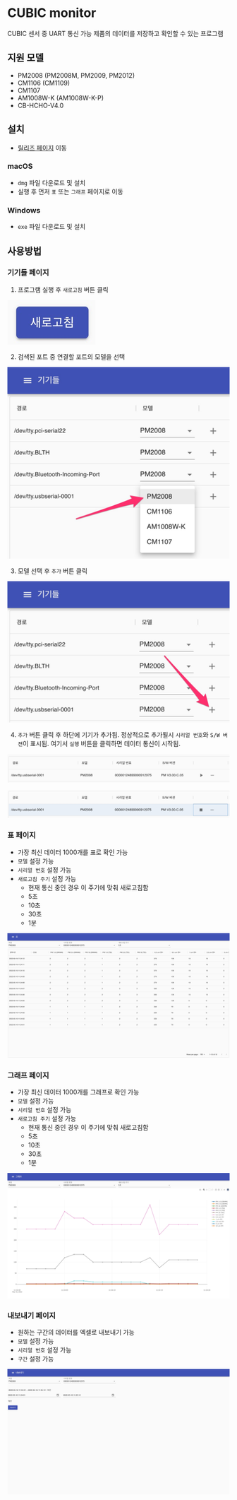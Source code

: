 # CUBIC monitor

CUBIC 센서 중 UART 통신 가능 제품의 데이터를 저장하고 확인할 수 있는 프로그램

## 지원 모델

- PM2008 (PM2008M, PM2009, PM2012)
- CM1106 (CM1109)
- CM1107
- AM1008W-K (AM1008W-K-P)
- CB-HCHO-V4.0

## 설치

- [릴리즈 페이지](https://github.com/neosarchizo/cubic-monitor/releases) 이동

### macOS

- `dmg` 파일 다운로드 및 설치
- 실행 후 먼저 `표` 또는 `그래프` 페이지로 이동

### Windows

- `exe` 파일 다운로드 및 설치

## 사용방법

### 기기들 페이지

1. 프로그램 실행 후 `새로고침` 버튼 클릭

![](documents/img/00.jpg)

2. 검색된 포트 중 연결할 포트의 모델을 선택

![](documents/img/01.jpg)

3. 모델 선택 후 `추가` 버튼 클릭

![](documents/img/02.jpg)

4. `추가` 버튼 클릭 후 하단에 기기가 추가됨. 정상적으로 추가될시 `시리얼 번호`와 `S/W 버젼`이 표시됨. 여기서 `실행` 버튼을 클릭하면 데이터 통신이 시작됨.

![](documents/img/03.jpg)

![](documents/img/04.jpg)

### 표 페이지

- 가장 최신 데이터 1000개를 표로 확인 가능
- `모델` 설정 가능
- `시리얼 번호` 설정 가능
- `새로고침 주기` 설정 가능
  - 현재 통신 중인 경우 이 주기에 맞춰 새로고침함
  - 5초
  - 10초
  - 30초
  - 1분

![](documents/img/05.jpg)

### 그래프 페이지

- 가장 최신 데이터 1000개를 그래프로 확인 가능
- `모델` 설정 가능
- `시리얼 번호` 설정 가능
- `새로고침 주기` 설정 가능
  - 현재 통신 중인 경우 이 주기에 맞춰 새로고침함
  - 5초
  - 10초
  - 30초
  - 1분

![](documents/img/06.jpg)

### 내보내기 페이지

- 원하는 구간의 데이터를 엑셀로 내보내기 가능
- `모델` 설정 가능
- `시리얼 번호` 설정 가능
- `구간` 설정 가능

![](documents/img/07.jpg)
